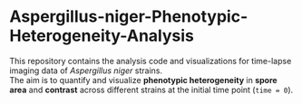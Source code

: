 # Aspergillus-niger-Phenotypic-Heterogeneity-Analysis

This repository contains the analysis code and visualizations for time-lapse imaging data of *Aspergillus niger* strains.  
The aim is to quantify and visualize **phenotypic heterogeneity** in **spore area** and **contrast** across different strains at the initial time point (`time = 0`).




